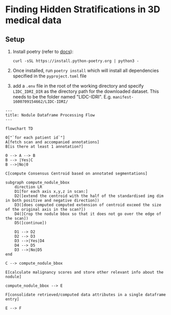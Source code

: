 # Finding Hidden Stratifications in 3D medical data

## Setup

1. Install poetry (refer to [docs](https://python-poetry.org/docs/#installing-with-the-official-installer)):

   `curl -sSL https://install.python-poetry.org | python3 -`

2. Once installed, run `poetry install` which will install all dependencies specified in the `pyproject.toml` file

3. add a `.env` file in the root of the working directory and specify `LIDC_IDRI_DIR` as the directory path for the downloaded dataset. This needs to be the folder named "LIDC-IDRI". E.g. `manifest-1600709154662/LIDC-IDRI/`

```mermaid
---
title: Nodule Dataframe Processing Flow
---

flowchart TD

0["`for each patient id`"]
A[fetch scan and accompanied annotations]
B[is there at least 1 annotation?]

0 --> A --> B
B --> |Yes|C
B -->|No|0

C[compute Consensus Centroid based on annotated segmentations]

subgraph compute_nodule_bbox
    direction LR
    D1[for each axis x,y,z in scan:]
    D2([extend the centroid with the half of the standardised img dim in both positive and negative direction])
    D3([does computed computed extension of centroid exceed the size of the original axis in the scan?])
    D4([Crop the nodule bbox so that it does not go over the edge of the scan])
    D5([continue])

    D1 --> D2
    D2 --> D3
    D3 -->|Yes|D4
    D4 --> D5
    D3 -->|No|D5
end

C --> compute_nodule_bbox

E[calculate malignancy scores and store other relevant info about the nodule]

compute_nodule_bbox --> E

F[consolidate retrieved/computed data attributes in a single dataframe entry]

E --> F

```
